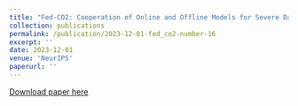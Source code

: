 ```yaml
---
title: "Fed-CO2: Cooperation of Online and Offline Models for Severe Data Heterogeneity in Federated Learning."
collection: publications
permalink: /publication/2023-12-01-fed_co2-number-16
excerpt: ''
date: 2023-12-01
venue: 'NeurIPS'
paperurl: ''
---
```


[Download paper here]()
